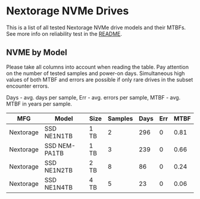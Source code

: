 Nextorage NVMe Drives
=====================

This is a list of all tested Nextorage NVMe drive models and their MTBFs. See more
info on reliability test in the [README](https://github.com/linuxhw/SMART).

NVME by Model
------------

Please take all columns into account when reading the table. Pay attention on the
number of tested samples and power-on days. Simultaneous high values of both MTBF
and errors are possible if only rare drives in the subset encounter errors.

Days - avg. days per sample,
Err  - avg. errors per sample,
MTBF - avg. MTBF in years per sample.

| MFG       | Model              | Size   | Samples | Days  | Err   | MTBF |
|-----------|--------------------|--------|---------|-------|-------|------|
| Nextorage | SSD NE1N1TB        | 1 TB   | 2       | 296   | 0     | 0.81   |
| Nextorage | SSD NEM-PA1TB      | 1 TB   | 3       | 239   | 0     | 0.66   |
| Nextorage | SSD NE1N2TB        | 2 TB   | 8       | 86    | 0     | 0.24   |
| Nextorage | SSD NE1N4TB        | 4 TB   | 5       | 23    | 0     | 0.06   |
